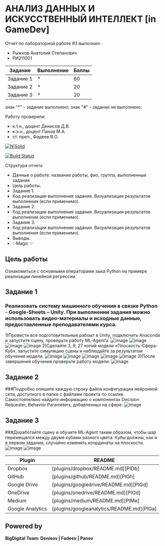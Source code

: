 # АНАЛИЗ ДАННЫХ И ИСКУССТВЕННЫЙ ИНТЕЛЛЕКТ [in GameDev]
Отчет по лабораторной работе #3 выполнил:
- Рыжков Анатолий Степанович
- РИ211001

| Задание | Выполнение | Баллы |
| ------ | ------ | ------ |
| Задание 1 | * | 60 |
| Задание 2 | * | 20 |
| Задание 3 | * | 20 |

знак "*" - задание выполнено; знак "#" - задание не выполнено;

Работу проверили:
- к.т.н., доцент Денисов Д.В.
- к.э.н., доцент Панов М.А.
- ст. преп., Фадеев В.О.

[![N|Solid](https://cldup.com/dTxpPi9lDf.thumb.png)](https://nodesource.com/products/nsolid)

[![Build Status](https://travis-ci.org/joemccann/dillinger.svg?branch=master)](https://travis-ci.org/joemccann/dillinger)

Структура отчета

- Данные о работе: название работы, фио, группа, выполненные задания.
- Цель работы.
- Задание 1.
- Код реализации выполнения задания. Визуализация результатов выполнения (если применимо).
- Задание 2.
- Код реализации выполнения задания. Визуализация результатов выполнения (если применимо).
- Задание 3.
- Код реализации выполнения задания. Визуализация результатов выполнения (если применимо).
- Выводы.
- ✨Magic ✨

## Цель работы
Ознакомиться с основными операторами зыка Python на примере реализации линейной регрессии.

## Задание 1
### Реализовать систему машинного обучения в связке Python - Google-Sheets – Unity. При выполнении задания можно использовать видео-материалы и исходные данные, предоставленные преподавателями курса.

1)Провести все подготовительные рабоыт в Unity, подключить Anaconda и запустите сцену, проверьте работу ML-Agent’a.
![image](https://user-images.githubusercontent.com/109138056/198095310-8bfb8ba4-7f49-444c-86c4-c5e6d4db32e3.png)
![image](https://user-images.githubusercontent.com/109138056/198095404-160c5ed5-3055-445f-9315-df46e4ae14af.png)
![image](https://user-images.githubusercontent.com/109138056/198095828-5a298f46-fdeb-4c80-97bd-ba302c06939e.png)
![image](https://user-images.githubusercontent.com/109138056/198095667-022824c2-104d-41d0-a2b2-b2852d6306cd.png)
2)Сделайте 3, 9, 27 копий модели «Плоскость-Сфера-Куб», запустите симуляцию сцены и наблюдайте за результатом обучения модели.
![image](https://user-images.githubusercontent.com/109138056/198098020-8dfea48c-8030-4aa1-9e7b-f6f1bb256fd1.png)
![image](https://user-images.githubusercontent.com/109138056/198098079-0b356cfb-bd7c-4623-bd79-0c619ac5f81a.png)
![image](https://user-images.githubusercontent.com/109138056/198098328-c8ce3092-6a69-49be-b80e-77fb37275598.png)
![image](https://user-images.githubusercontent.com/109138056/198098394-a2ec7414-dd28-4a82-9bf8-9c8550a76d4d.png)
![image](https://user-images.githubusercontent.com/109138056/198098943-b62c6f4b-ceb2-4af0-a06c-c9df60503170.png)
3)После завершения обучения проверьте работу модели.
![image](https://user-images.githubusercontent.com/109138056/198099077-9801a392-7219-4531-a553-859d1304b165.png)



## Задание 2
###Подробно опишите каждую строку файла конфигурации нейронной сети, доступного в папке с файлами проекта по ссылке. Самостоятельно найдите информацию о компонентах Decision Requester, Behavior Parameters, добавленных на сфере.
![image](https://user-images.githubusercontent.com/109138056/198099331-083d5a86-5878-4c3d-8245-be971449ef6d.png)


## Задание 3
###Доработайте сцену и обучите ML-Agent таким образом, чтобы шар перемещался между двумя кубами разного цвета. Кубы должны, как и в первом задании, случайно изменять координаты на плоскости.
![image](https://user-images.githubusercontent.com/109138056/198099693-4a69ab90-2986-4883-b46e-0acbc81a07c0.png)
![image](https://user-images.githubusercontent.com/109138056/198099820-f5216e0d-eacd-48eb-b9a6-80c06c8fd257.png)


| Plugin | README |
| ------ | ------ |
| Dropbox | [plugins/dropbox/README.md][PlDb] |
| GitHub | [plugins/github/README.md][PlGh] |
| Google Drive | [plugins/googledrive/README.md][PlGd] |
| OneDrive | [plugins/onedrive/README.md][PlOd] |
| Medium | [plugins/medium/README.md][PlMe] |
| Google Analytics | [plugins/googleanalytics/README.md][PlGa] |

## Powered by

**BigDigital Team: Denisov | Fadeev | Panov**
